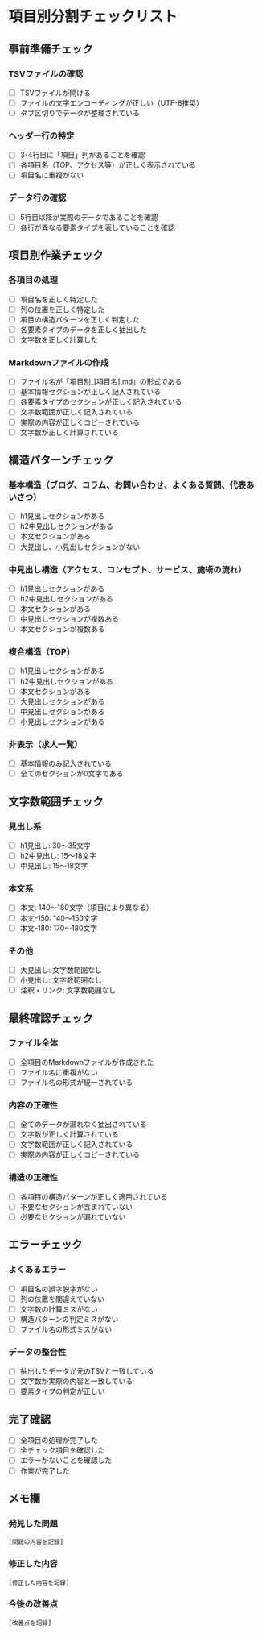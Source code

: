 # 項目別分割チェックリスト

## 事前準備チェック

### TSVファイルの確認
- [ ] TSVファイルが開ける
- [ ] ファイルの文字エンコーディングが正しい（UTF-8推奨）
- [ ] タブ区切りでデータが整理されている

### ヘッダー行の特定
- [ ] 3-4行目に「項目」列があることを確認
- [ ] 各項目名（TOP、アクセス等）が正しく表示されている
- [ ] 項目名に重複がない

### データ行の確認
- [ ] 5行目以降が実際のデータであることを確認
- [ ] 各行が異なる要素タイプを表していることを確認

## 項目別作業チェック

### 各項目の処理
- [ ] 項目名を正しく特定した
- [ ] 列の位置を正しく特定した
- [ ] 項目の構造パターンを正しく判定した
- [ ] 各要素タイプのデータを正しく抽出した
- [ ] 文字数を正しく計算した

### Markdownファイルの作成
- [ ] ファイル名が「項目別_[項目名].md」の形式である
- [ ] 基本情報セクションが正しく記入されている
- [ ] 各要素タイプのセクションが正しく記入されている
- [ ] 文字数範囲が正しく記入されている
- [ ] 実際の内容が正しくコピーされている
- [ ] 文字数が正しく計算されている

## 構造パターンチェック

### 基本構造（ブログ、コラム、お問い合わせ、よくある質問、代表あいさつ）
- [ ] h1見出しセクションがある
- [ ] h2中見出しセクションがある
- [ ] 本文セクションがある
- [ ] 大見出し、小見出しセクションがない

### 中見出し構造（アクセス、コンセプト、サービス、施術の流れ）
- [ ] h1見出しセクションがある
- [ ] h2中見出しセクションがある
- [ ] 本文セクションがある
- [ ] 中見出しセクションが複数ある
- [ ] 本文セクションが複数ある

### 複合構造（TOP）
- [ ] h1見出しセクションがある
- [ ] h2中見出しセクションがある
- [ ] 本文セクションがある
- [ ] 大見出しセクションがある
- [ ] 中見出しセクションがある
- [ ] 小見出しセクションがある

### 非表示（求人一覧）
- [ ] 基本情報のみ記入されている
- [ ] 全てのセクションが0文字である

## 文字数範囲チェック

### 見出し系
- [ ] h1見出し: 30～35文字
- [ ] h2中見出し: 15～18文字
- [ ] 中見出し: 15～18文字

### 本文系
- [ ] 本文: 140～180文字（項目により異なる）
- [ ] 本文-150: 140～150文字
- [ ] 本文-180: 170～180文字

### その他
- [ ] 大見出し: 文字数範囲なし
- [ ] 小見出し: 文字数範囲なし
- [ ] 注釈・リンク: 文字数範囲なし

## 最終確認チェック

### ファイル全体
- [ ] 全項目のMarkdownファイルが作成された
- [ ] ファイル名に重複がない
- [ ] ファイル名の形式が統一されている

### 内容の正確性
- [ ] 全てのデータが漏れなく抽出されている
- [ ] 文字数が正しく計算されている
- [ ] 文字数範囲が正しく記入されている
- [ ] 実際の内容が正しくコピーされている

### 構造の正確性
- [ ] 各項目の構造パターンが正しく適用されている
- [ ] 不要なセクションが含まれていない
- [ ] 必要なセクションが漏れていない

## エラーチェック

### よくあるエラー
- [ ] 項目名の誤字脱字がない
- [ ] 列の位置を間違えていない
- [ ] 文字数の計算ミスがない
- [ ] 構造パターンの判定ミスがない
- [ ] ファイル名の形式ミスがない

### データの整合性
- [ ] 抽出したデータが元のTSVと一致している
- [ ] 文字数が実際の内容と一致している
- [ ] 要素タイプの判定が正しい

## 完了確認

- [ ] 全項目の処理が完了した
- [ ] 全チェック項目を確認した
- [ ] エラーがないことを確認した
- [ ] 作業が完了した

## メモ欄

### 発見した問題
```
[問題の内容を記録]
```

### 修正した内容
```
[修正した内容を記録]
```

### 今後の改善点
```
[改善点を記録]
```
